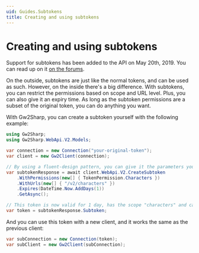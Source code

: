 ```yaml
---
uid: Guides.Subtokens
title: Creating and using subtokens
---
```


# Creating and using subtokens
Support for subtokens has been added to the API on May 20th, 2019.
You can read up on it [on the forums](https://en-forum.guildwars2.com/discussion/77211/api-update-may-20-2019).

On the outside, subtokens are just like the normal tokens, and can be used as such.
However, on the inside there's a big difference.
With subtokens, you can restrict the permissions based on scope and URL level.
Plus, you can also give it an expiry time.
As long as the subtoken permissions are a subset of the original token, you can do anything you want.

With Gw2Sharp, you can create a subtoken yourself with the following example:

```cs
using Gw2Sharp;
using Gw2Sharp.WebApi.V2.Models;

var connection = new Connection("your-original-token");
var client = new Gw2Client(connection);

// By using a fluent-design pattern, you can give it the parameters you want
var subtokenResponse = await client.WebApi.V2.CreateSubtoken
    .WithPermissions(new[] { TokenPermission.Characters })
    .WithUrls(new[] { "/v2/characters" })
    .Expires(DateTime.Now.AddDays(1))
    .GetAsync();

// This token is now valid for 1 day, has the scope "characters" and can only access the /v2/characters API endpoint
var token = subtokenResponse.Subtoken;
```

And you can use this token with a new client, and it works the same as the previous client:

```cs
var subConnection = new Connection(token);
var subClient = new Gw2Client(subConnection);
```
